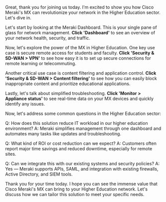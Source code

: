 Great, thank you for joining us today. I'm excited to show you how Cisco Meraki's MX can revolutionize your network in the Higher Education sector. Let's dive in.

Let's start by looking at the Meraki Dashboard. This is your single pane of glass for network management. **Click 'Dashboard'** to see an overview of your network health, security, and traffic.

Now, let's explore the power of the MX in Higher Education. One key use case is secure remote access for students and faculty. **Click 'Security & SD-WAN > VPN'** to see how easy it is to set up secure connections for remote learning or telecommuting.

Another critical use case is content filtering and application control. **Click 'Security & SD-WAN > Content filtering'** to see how you can easily block inappropriate content and prioritize educational applications.

Lastly, let's talk about simplified troubleshooting. **Click 'Monitor > Appliance status'** to see real-time data on your MX devices and quickly identify any issues.

Now, let's address some common questions in the Higher Education sector:

Q: How does this solution reduce IT workload in our higher education environment?
A: Meraki simplifies management through one dashboard and automates many tasks like updates and troubleshooting.

Q: What kind of ROI or cost reduction can we expect?
A: Customers often report major time savings and reduced downtime, especially for remote sites.

Q: Can we integrate this with our existing systems and security policies?
A: Yes — Meraki supports APIs, SAML, and integration with existing firewalls, Active Directory, and SIEM tools.

Thank you for your time today. I hope you can see the immense value that Cisco Meraki's MX can bring to your Higher Education network. Let's discuss how we can tailor this solution to meet your specific needs.